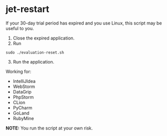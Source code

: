 # jet-restart

If your 30-day trial period has expired and you use Linux, this script may be useful to you.

1. Close the expired application.
2. Run 

````
sudo ./evaluation-reset.sh
````
3. Run the application.

Working for:
- IntelliJIdea 
- WebStorm 
- DataGrip 
- PhpStorm 
- CLion 
- PyCharm 
- GoLand 
- RubyMine

**NOTE:** You run the script at your own risk.